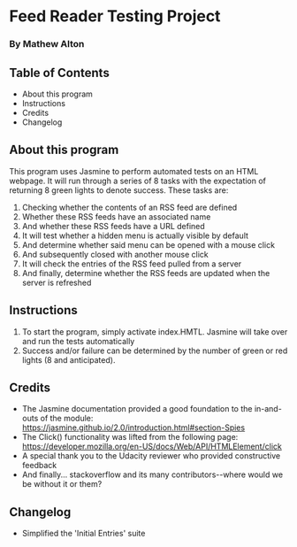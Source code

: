 # Feed Reader Testing Project
### By Mathew Alton

## Table of Contents

* About this program
* Instructions
* Credits
* Changelog

## About this program

This program uses Jasmine to perform automated tests on an HTML webpage. It will run through a series of 8 tasks with the expectation of returning 8 green lights to denote success. These tasks are:

1. Checking whether the contents of an RSS feed are defined
2. Whether these RSS feeds have an associated name
3. And whether these RSS feeds have a URL defined
4. It will test whether a hidden menu is actually visible by default
5. And determine whether said menu can be opened with a mouse click
6. And subsequently closed with another mouse click
7. It will check the entries of the RSS feed pulled from a server
8. And finally, determine whether the RSS feeds are updated when the server is refreshed

## Instructions

1. To start the program, simply activate index.HMTL. Jasmine will take over and run the tests automatically
2. Success and/or failure can be determined by the number of green or red lights (8 and anticipated).

## Credits

* The Jasmine documentation provided a good foundation to the in-and-outs of the module: https://jasmine.github.io/2.0/introduction.html#section-Spies
* The Click() functionality was lifted from the following page: https://developer.mozilla.org/en-US/docs/Web/API/HTMLElement/click
* A special thank you to the Udacity reviewer who provided constructive feedback
* And finally... stackoverflow and its many contributors--where would we be without it or them?

## Changelog

* Simplified the 'Initial Entries' suite
